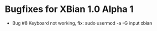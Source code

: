 Bugfixes for XBian 1.0 Alpha 1
======================================================
- Bug #8 Keyboard not working, fix: sudo usermod -a -G input xbian
